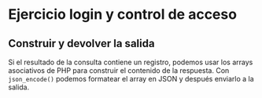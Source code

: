 # Ejercicio login y control de acceso

## Construir y devolver la salida

Si el resultado de la consulta contiene un registro, podemos usar los arrays
asociativos de PHP para construir el contenido de la respuesta.
Con `json_encode()` podemos formatear el array en JSON y después enviarlo a la
salida.